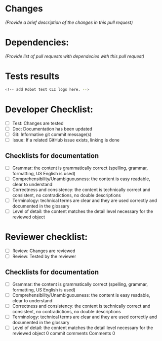 <!-- How-to use:
Please remove this instruction and the section comments below before opening the PR.
-->

# Changes
<!-- mandatory section:
Provide a brief description of the changes in this pull request.
You can also take the description from git comments.
Please use the content of this section in the PR merge comment.
-->
_(Provide a brief description of the changes in this pull request)_

# Dependencies:
_(Provide list of pull requests with dependecies with this pull request)_

# Tests results
```bash
<!-- add Robot test CLI logs here. -->
```
# Developer Checklist:
- [ ] Test: Changes are tested
- [ ] Doc: Documentation has been updated 
- [ ] Git: Informative git commit message(s)
- [ ] Issue: If a related GitHub issue exists, linking is done

## Checklists for documentation
- [ ] Grammar: the content is grammatically correct
      (spelling, grammar, formatting, US English is used)
- [ ] Comprehensibility/Unambiguousness: the content is easy readable, clear to understand
- [ ] Correctness and consistency: the content is technically correct and consistent,
      no contradictions, no double descriptions
- [ ] Terminology: technical terms are clear and they are used correctly and documented in the glossary
- [ ] Level of detail: the content matches the detail level necessary for the reviewed object

# Reviewer checklist:
- [ ] Review: Changes are reviewed
- [ ] Review: Tested by the reviewer

## Checklists for documentation
- [ ] Grammar: the content is grammatically correct
      (spelling, grammar, formatting, US English is used)
- [ ] Comprehensibility/Unambiguousness: the content is easy readable, clear to understand
- [ ] Correctness and consistency: the content is technically correct and consistent,
      no contradictions, no double descriptions
- [ ] Terminology: technical terms are clear and they are used correctly and documented in the glossary
- [ ] Level of detail: the content matches the detail level necessary for the reviewed object
0 commit comments
Comments
0

